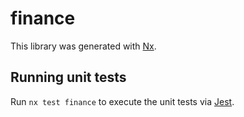 # finance

This library was generated with [Nx](https://nx.dev).

## Running unit tests

Run `nx test finance` to execute the unit tests via [Jest](https://jestjs.io).
